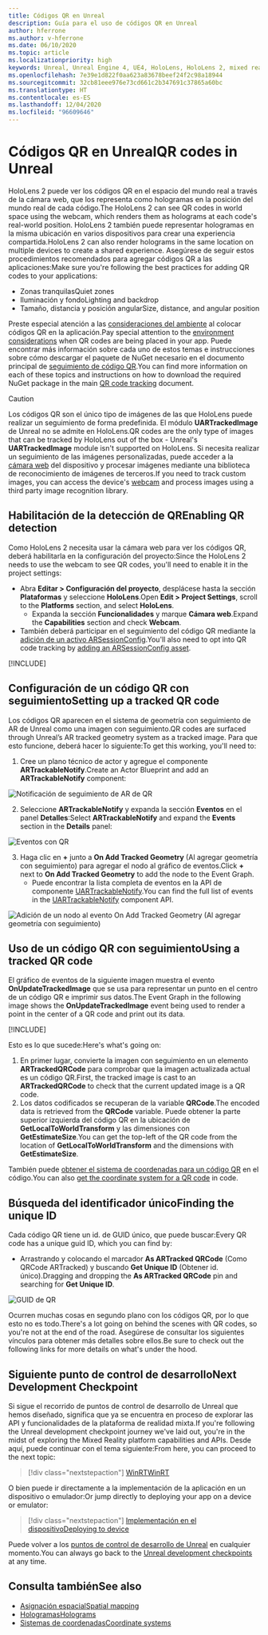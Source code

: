 ```yaml
---
title: Códigos QR en Unreal
description: Guía para el uso de códigos QR en Unreal
author: hferrone
ms.author: v-hferrone
ms.date: 06/10/2020
ms.topic: article
ms.localizationpriority: high
keywords: Unreal, Unreal Engine 4, UE4, HoloLens, HoloLens 2, mixed reality, development, features, documentation, guides, holograms, qr codes, mixed reality headset, windows mixed reality headset, virtual reality headset
ms.openlocfilehash: 7e39e1d822f0aa623a83678beef24f2c98a18944
ms.sourcegitcommit: 32cb81eee976e73cd661c2b347691c37865a60bc
ms.translationtype: HT
ms.contentlocale: es-ES
ms.lasthandoff: 12/04/2020
ms.locfileid: "96609646"
---
```

# <a name="qr-codes-in-unreal"></a><span data-ttu-id="b4b00-104">Códigos QR en Unreal</span><span class="sxs-lookup"><span data-stu-id="b4b00-104">QR codes in Unreal</span></span>

<span data-ttu-id="b4b00-105">HoloLens 2 puede ver los códigos QR en el espacio del mundo real a través de la cámara web, que los representa como hologramas en la posición del mundo real de cada código.</span><span class="sxs-lookup"><span data-stu-id="b4b00-105">The HoloLens 2 can see QR codes in world space using the webcam, which renders them as holograms at each code's real-world position.</span></span> <span data-ttu-id="b4b00-106">HoloLens 2 también puede representar hologramas en la misma ubicación en varios dispositivos para crear una experiencia compartida.</span><span class="sxs-lookup"><span data-stu-id="b4b00-106">HoloLens 2 can also render holograms in the same location on multiple devices to create a shared experience.</span></span> <span data-ttu-id="b4b00-107">Asegúrese de seguir estos procedimientos recomendados para agregar códigos QR a las aplicaciones:</span><span class="sxs-lookup"><span data-stu-id="b4b00-107">Make sure you're following the best practices for adding QR codes to your applications:</span></span>

- <span data-ttu-id="b4b00-108">Zonas tranquilas</span><span class="sxs-lookup"><span data-stu-id="b4b00-108">Quiet zones</span></span>
- <span data-ttu-id="b4b00-109">Iluminación y fondo</span><span class="sxs-lookup"><span data-stu-id="b4b00-109">Lighting and backdrop</span></span>
- <span data-ttu-id="b4b00-110">Tamaño, distancia y posición angular</span><span class="sxs-lookup"><span data-stu-id="b4b00-110">Size, distance, and angular position</span></span>

<span data-ttu-id="b4b00-111">Preste especial atención a las [consideraciones del ambiente](../../environment-considerations-for-hololens.md) al colocar códigos QR en la aplicación.</span><span class="sxs-lookup"><span data-stu-id="b4b00-111">Pay special attention to the [environment considerations](../../environment-considerations-for-hololens.md) when QR codes are being placed in your app.</span></span> <span data-ttu-id="b4b00-112">Puede encontrar más información sobre cada uno de estos temas e instrucciones sobre cómo descargar el paquete de NuGet necesario en el documento principal de [seguimiento de código QR](../platform-capabilities-and-apis/qr-code-tracking.md).</span><span class="sxs-lookup"><span data-stu-id="b4b00-112">You can find more information on each of these topics and instructions on how to download the required NuGet package in the main [QR code tracking](../platform-capabilities-and-apis/qr-code-tracking.md) document.</span></span>

> [!CAUTION]
> <span data-ttu-id="b4b00-113">Los códigos QR son el único tipo de imágenes de las que HoloLens puede realizar un seguimiento de forma predefinida. El módulo **UARTrackedImage** de Unreal no se admite en HoloLens.</span><span class="sxs-lookup"><span data-stu-id="b4b00-113">QR codes are the only type of images that can be tracked by HoloLens out of the box - Unreal's **UARTrackedImage** module isn't supported on HoloLens.</span></span> <span data-ttu-id="b4b00-114">Si necesita realizar un seguimiento de las imágenes personalizadas, puede acceder a la [cámara web](unreal-hololens-camera.md) del dispositivo y procesar imágenes mediante una biblioteca de reconocimiento de imágenes de terceros.</span><span class="sxs-lookup"><span data-stu-id="b4b00-114">If you need to track custom images, you can access the device's [webcam](unreal-hololens-camera.md) and process images using a third party image recognition library.</span></span> 

## <a name="enabling-qr-detection"></a><span data-ttu-id="b4b00-115">Habilitación de la detección de QR</span><span class="sxs-lookup"><span data-stu-id="b4b00-115">Enabling QR detection</span></span>
<span data-ttu-id="b4b00-116">Como HoloLens 2 necesita usar la cámara web para ver los códigos QR, deberá habilitarla en la configuración del proyecto:</span><span class="sxs-lookup"><span data-stu-id="b4b00-116">Since the HoloLens 2 needs to use the webcam to see QR codes, you'll need to enable it in the project settings:</span></span>
- <span data-ttu-id="b4b00-117">Abra **Editar > Configuración del proyecto**, desplácese hasta la sección **Plataformas** y seleccione **HoloLens**.</span><span class="sxs-lookup"><span data-stu-id="b4b00-117">Open **Edit > Project Settings**, scroll to the **Platforms** section, and select **HoloLens**.</span></span>
    + <span data-ttu-id="b4b00-118">Expanda la sección **Funcionalidades** y marque **Cámara web**.</span><span class="sxs-lookup"><span data-stu-id="b4b00-118">Expand the **Capabilities** section and check **Webcam**.</span></span>  
- <span data-ttu-id="b4b00-119">También deberá participar en el seguimiento del código QR mediante la [adición de un activo ARSessionConfig](https://docs.microsoft.com/windows/mixed-reality/unreal-uxt-ch3#adding-the-session-asset).</span><span class="sxs-lookup"><span data-stu-id="b4b00-119">You'll also need to opt into QR code tracking by [adding an ARSessionConfig asset](https://docs.microsoft.com/windows/mixed-reality/unreal-uxt-ch3#adding-the-session-asset).</span></span>

[!INCLUDE[](includes/tabs-qr-codes-1.md)]

## <a name="setting-up-a-tracked-qr-code"></a><span data-ttu-id="b4b00-120">Configuración de un código QR con seguimiento</span><span class="sxs-lookup"><span data-stu-id="b4b00-120">Setting up a tracked QR code</span></span>

<span data-ttu-id="b4b00-121">Los códigos QR aparecen en el sistema de geometría con seguimiento de AR de Unreal como una imagen con seguimiento.</span><span class="sxs-lookup"><span data-stu-id="b4b00-121">QR codes are surfaced through Unreal’s AR tracked geometry system as a tracked image.</span></span> <span data-ttu-id="b4b00-122">Para que esto funcione, deberá hacer lo siguiente:</span><span class="sxs-lookup"><span data-stu-id="b4b00-122">To get this working, you'll need to:</span></span>
1. <span data-ttu-id="b4b00-123">Cree un plano técnico de actor y agregue el componente **ARTrackableNotify**.</span><span class="sxs-lookup"><span data-stu-id="b4b00-123">Create an Actor Blueprint and add an **ARTrackableNotify** component:</span></span>

![Notificación de seguimiento de AR de QR](images/unreal-spatialmapping-artrackablenotify.PNG)

2. <span data-ttu-id="b4b00-125">Seleccione **ARTrackableNotify** y expanda la sección **Eventos** en el panel **Detalles**:</span><span class="sxs-lookup"><span data-stu-id="b4b00-125">Select **ARTrackableNotify** and expand the **Events** section in the **Details** panel:</span></span>

![Eventos con QR](images/unreal-spatialmapping-events.PNG)

3. <span data-ttu-id="b4b00-127">Haga clic en **+** junto a **On Add Tracked Geometry** (Al agregar geometría con seguimiento) para agregar el nodo al gráfico de eventos.</span><span class="sxs-lookup"><span data-stu-id="b4b00-127">Click **+** next to **On Add Tracked Geometry** to add the node to the Event Graph.</span></span>
    - <span data-ttu-id="b4b00-128">Puede encontrar la lista completa de eventos en la API de componente [UARTrackableNotify](https://docs.unrealengine.com/API/Runtime/AugmentedReality/UARTrackableNotifyComponent/index.html).</span><span class="sxs-lookup"><span data-stu-id="b4b00-128">You can find the full list of events in the [UARTrackableNotify](https://docs.unrealengine.com/API/Runtime/AugmentedReality/UARTrackableNotifyComponent/index.html) component API.</span></span>

![Adición de un nodo al evento On Add Tracked Geometry (Al agregar geometría con seguimiento)](images/unreal-qr-codes-tracked-geometry.png)

## <a name="using-a-tracked-qr-code"></a><span data-ttu-id="b4b00-130">Uso de un código QR con seguimiento</span><span class="sxs-lookup"><span data-stu-id="b4b00-130">Using a tracked QR code</span></span>
<span data-ttu-id="b4b00-131">El gráfico de eventos de la siguiente imagen muestra el evento **OnUpdateTrackedImage** que se usa para representar un punto en el centro de un código QR e imprimir sus datos.</span><span class="sxs-lookup"><span data-stu-id="b4b00-131">The Event Graph in the following image shows the **OnUpdateTrackedImage** event being used to render a point in the center of a QR code and print out its data.</span></span>

[!INCLUDE[](includes/tabs-qr-codes-2.md)]

<span data-ttu-id="b4b00-132">Esto es lo que sucede:</span><span class="sxs-lookup"><span data-stu-id="b4b00-132">Here's what's going on:</span></span>
1. <span data-ttu-id="b4b00-133">En primer lugar, convierte la imagen con seguimiento en un elemento **ARTrackedQRCode** para comprobar que la imagen actualizada actual es un código QR.</span><span class="sxs-lookup"><span data-stu-id="b4b00-133">First, the tracked image is cast to an **ARTrackedQRCode** to check that the current updated image is a QR code.</span></span>  
2. <span data-ttu-id="b4b00-134">Los datos codificados se recuperan de la variable **QRCode**.</span><span class="sxs-lookup"><span data-stu-id="b4b00-134">The encoded data is retrieved from the **QRCode** variable.</span></span> <span data-ttu-id="b4b00-135">Puede obtener la parte superior izquierda del código QR en la ubicación de **GetLocalToWorldTransform** y las dimensiones con **GetEstimateSize**.</span><span class="sxs-lookup"><span data-stu-id="b4b00-135">You can get the top-left of the QR code from the location of **GetLocalToWorldTransform** and the dimensions with **GetEstimateSize**.</span></span>

<span data-ttu-id="b4b00-136">También puede [obtener el sistema de coordenadas para un código QR](https://docs.microsoft.com/windows/mixed-reality/qr-code-tracking#getting-the-coordinate-system-for-a-qr-code) en el código.</span><span class="sxs-lookup"><span data-stu-id="b4b00-136">You can also [get the coordinate system for a QR code](https://docs.microsoft.com/windows/mixed-reality/qr-code-tracking#getting-the-coordinate-system-for-a-qr-code) in code.</span></span>

## <a name="finding-the-unique-id"></a><span data-ttu-id="b4b00-137">Búsqueda del identificador único</span><span class="sxs-lookup"><span data-stu-id="b4b00-137">Finding the unique ID</span></span>
<span data-ttu-id="b4b00-138">Cada código QR tiene un id. de GUID único, que puede buscar:</span><span class="sxs-lookup"><span data-stu-id="b4b00-138">Every QR code has a unique guid ID, which you can find by:</span></span>
- <span data-ttu-id="b4b00-139">Arrastrando y colocando el marcador **As ARTracked QRCode** (Como QRCode ARTracked) y buscando **Get Unique ID** (Obtener id. único).</span><span class="sxs-lookup"><span data-stu-id="b4b00-139">Dragging and dropping the **As ARTracked QRCode**  pin and searching for **Get Unique ID**.</span></span>

![GUID de QR](images/unreal-qr-guid.PNG)

<span data-ttu-id="b4b00-141">Ocurren muchas cosas en segundo plano con los códigos QR, por lo que esto no es todo.</span><span class="sxs-lookup"><span data-stu-id="b4b00-141">There's a lot going on behind the scenes with QR codes, so you're not at the end of the road.</span></span> <span data-ttu-id="b4b00-142">Asegúrese de consultar los siguientes vínculos para obtener más detalles sobre ellos.</span><span class="sxs-lookup"><span data-stu-id="b4b00-142">Be sure to check out the following links for more details on what's under the hood.</span></span>

## <a name="next-development-checkpoint"></a><span data-ttu-id="b4b00-143">Siguiente punto de control de desarrollo</span><span class="sxs-lookup"><span data-stu-id="b4b00-143">Next Development Checkpoint</span></span>

<span data-ttu-id="b4b00-144">Si sigue el recorrido de puntos de control de desarrollo de Unreal que hemos diseñado, significa que ya se encuentra en proceso de explorar las API y funcionalidades de la plataforma de realidad mixta.</span><span class="sxs-lookup"><span data-stu-id="b4b00-144">If you're following the Unreal development checkpoint journey we've laid out, you're in the midst of exploring the Mixed Reality platform capabilities and APIs.</span></span> <span data-ttu-id="b4b00-145">Desde aquí, puede continuar con el tema siguiente:</span><span class="sxs-lookup"><span data-stu-id="b4b00-145">From here, you can proceed to the next topic:</span></span>

> [!div class="nextstepaction"]
> [<span data-ttu-id="b4b00-146">WinRT</span><span class="sxs-lookup"><span data-stu-id="b4b00-146">WinRT</span></span>](unreal-winRT.md)

<span data-ttu-id="b4b00-147">O bien puede ir directamente a la implementación de la aplicación en un dispositivo o emulador:</span><span class="sxs-lookup"><span data-stu-id="b4b00-147">Or jump directly to deploying your app on a device or emulator:</span></span>

> [!div class="nextstepaction"]
> [<span data-ttu-id="b4b00-148">Implementación en el dispositivo</span><span class="sxs-lookup"><span data-stu-id="b4b00-148">Deploying to device</span></span>](unreal-deploying.md)

<span data-ttu-id="b4b00-149">Puede volver a los [puntos de control de desarrollo de Unreal](unreal-development-overview.md#3-platform-capabilities-and-apis) en cualquier momento.</span><span class="sxs-lookup"><span data-stu-id="b4b00-149">You can always go back to the [Unreal development checkpoints](unreal-development-overview.md#3-platform-capabilities-and-apis) at any time.</span></span>

## <a name="see-also"></a><span data-ttu-id="b4b00-150">Consulta también</span><span class="sxs-lookup"><span data-stu-id="b4b00-150">See also</span></span>
* [<span data-ttu-id="b4b00-151">Asignación espacial</span><span class="sxs-lookup"><span data-stu-id="b4b00-151">Spatial mapping</span></span>](../../design/spatial-mapping.md)
* [<span data-ttu-id="b4b00-152">Hologramas</span><span class="sxs-lookup"><span data-stu-id="b4b00-152">Holograms</span></span>](../../discover/hologram.md)
* [<span data-ttu-id="b4b00-153">Sistemas de coordenadas</span><span class="sxs-lookup"><span data-stu-id="b4b00-153">Coordinate systems</span></span>](../../design/coordinate-systems.md)
